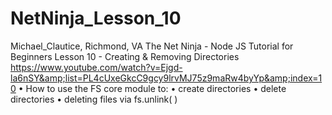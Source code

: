 # NetNinja_Lesson_10
Michael_Clautice, Richmond, VA The Net Ninja - Node JS Tutorial for Beginners  Lesson 10 - Creating &amp; Removing Directories  https://www.youtube.com/watch?v=Ejgd-la6nSY&amp;list=PL4cUxeGkcC9gcy9lrvMJ75z9maRw4byYp&amp;index=10   • How to use the FS core module to:  • create directories  • delete directories  • deleting files via fs.unlink( )
